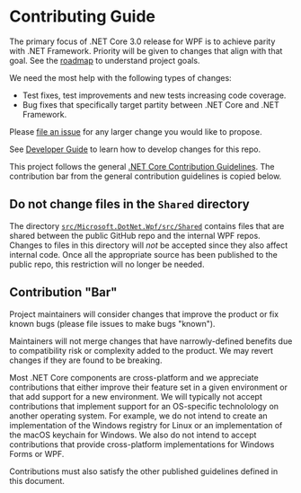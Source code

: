 # Contributing Guide

The primary focus of .NET Core 3.0 release for WPF is to achieve parity with .NET Framework. Priority will be given to changes that align with that goal. See the [roadmap](../roadmap.md) to understand project goals.

We need the most help with the following types of changes:

* Test fixes, test improvements and new tests increasing code coverage.
* Bug fixes that specifically target partity between .NET Core and .NET Framework.

Please [file an issue](https://github.com/dotnet/wpf/issues) for any larger change you would like to propose.

See [Developer Guide](developer-guide.md) to learn how to develop changes for this repo.

This project follows the general [.NET Core Contribution Guidelines](https://github.com/dotnet/coreclr/blob/master/Documentation/project-docs/contributing.md). The contribution bar from the general contribution guidelines is copied below.

## Do not change files in the `Shared` directory

The directory [`src/Microsoft.DotNet.Wpf/src/Shared`](https://github.com/dotnet/wpf/tree/master/src/Microsoft.DotNet.Wpf/src/Shared) contains files that are shared between the public GitHub repo and the internal WPF repos. Changes to files in this directory will *not* be accepted since they also affect internal code. Once all the appropriate source has been published to the public repo, this restriction will no longer be needed.

## Contribution "Bar"

Project maintainers will consider changes that improve the product or fix known bugs (please file issues to make bugs "known").

Maintainers will not merge changes that have narrowly-defined benefits due to compatibility risk or complexity added to the product. We may revert changes if they are found to be breaking.

Most .NET Core components are cross-platform and we appreciate contributions that either improve their feature set in a given environment or that add support for a new environment. We will typically not accept contributions that implement support for an OS-specific technolology on another operating system. For example, we do not intend to create an implementation of the Windows registry for Linux or an implementation of the macOS keychain for Windows. We also do not intend to accept contributions that provide cross-platform implementations for Windows Forms or WPF.

Contributions must also satisfy the other published guidelines defined in this document.
